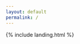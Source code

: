 ```yaml
---
layout: default
permalink: /
---
```


{% include landing.html %}

<div id="particles-js" style="background-image: url('imgs/landing/4015765_195_removeBG.png'); background-size: 40% auto; background-repeat: no-repeat;background-position: bottom right;" ></div>
<script src="../particles.js"></script>
<script src="../app.js"></script>